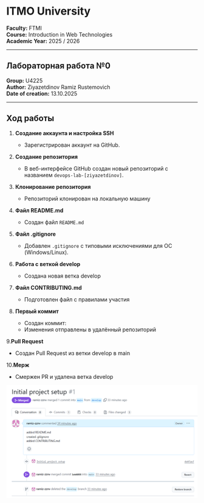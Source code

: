 # ITMO University  

**Faculty:** FTMI  
**Course:** Introduction in Web Technologies  
**Academic Year:** 2025 / 2026  

---

## Лабораторная работа №0  

**Group:** U4225  
**Author:** Ziyazetdinov Ramiz Rustemovich  
**Date of creation:** 13.10.2025


---

## Ход работы

1. **Создание аккаунта и настройка SSH**  
   - Зарегистрирован аккаунт на GitHub.  

2. **Создание репозитория**  
   - В веб-интерфейсе GitHub создан новый репозиторий с названием `devops-lab-[ziyazetdinov]`.  

3. **Клонирование репозитория**  
   - Репозиторий клонирован на локальную машину

4. **Файл README.md**  
   - Создан файл `README.md`

5. **Файл .gitignore**  
   - Добавлен `.gitignore` с типовыми исключениями для ОС (Windows/Linux).  

6. **Работа с веткой develop**  
   - Создана новая ветка develop

7. **Файл CONTRIBUTING.md**  
   - Подготовлен файл с правилами участия
     
8. **Первый коммит**  
   - Создан коммит:  
   - Изменения отправлены в удалённый репозиторий
     
9.**Pull Request**
   - Создан Pull Request из ветки develop в main
     
10.**Мерж**
   - Смержен PR и удалена ветка develop
     
   ![merge](./screenshots/2.PNG)
